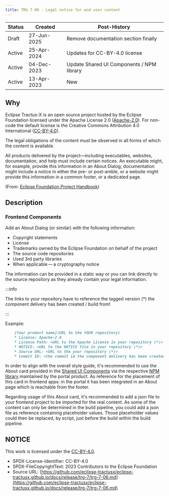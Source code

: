 ```yaml
---
title: TRG 7.06 - Legal notice for end user content
---
```


| Status | Created     | Post-History                               |
|--------|-------------|--------------------------------------------|
| Draft  | 27-Jun-2025 | Remove documentation section finally       |
| Active | 25-Apr-2024 | Updates for CC-BY-4.0 license              |
| Active | 04-Dec-2023 | Update Shared UI Components / NPM library  |
| Active | 13-Apr-2023 | New                                        |

## Why

Eclipse Tractus-X is an open source project hosted by the Eclipse Foundation licensed under the Apache License 2.0 ([Apache-2.0](https://spdx.org/licenses/Apache-2.0)). For non-code the default license is the Creative Commons Attribution 4.0 International ([CC-BY-4.0](https://spdx.org/licenses/CC-BY-4.0.html)).

The legal obligations of the content must be observed in all forms of which the content is available.

All products delivered by the project—including executables, websites, documentation, and help must include certain notices. An executable might, for example, provide this information in an About Dialog; documentation might include a notice in either the pre- or post-amble, or a website might provide this information in a common footer, or a dedicated page.

(From: [Eclipse Foundation Project Handbook](https://www.eclipse.org/projects/handbook/#legaldoc-end-user))

## Description

### Frontend Components

Add an About Dialog (or similar) with the following information:

- Copyright statements
- License
- Trademarks owned by the Eclipse Foundation on behalf of the project
- The source code repositories
- Used 3rd party libraries
- When applicable — a cryptography notice

The information can be provided in a static way or you can link directly to the source repository as they already contain your legal information.

:::info

The links to your repository have to reference the tagged version (*) the component delivery has been created / build from!

:::

Example:

```markdown
    [Your product name](URL to the YOUR repository)
    * License: Apache-2.0
    * License Path: <URL to the Apache License in your repository (*)>
    * NOTICE: <URL to the NOTICE file in your repository (*)>
    * Source URL: <URL to the your repository (*)>
    * Commit ID: <the commit id the component delivery has been created / build from>
```

In order to align with the overall style guide, it's recommended to use the About card provided in the [Shared UI Components](https://eclipse-tractusx.github.io/portal-shared-components) via the respective [NPM library](https://www.npmjs.com/package/@catena-x/portal-shared-components) maintained by the portal product. As reference for the placement of this card in frontend apps: in the portal it has been integrated in an About page which is reachable from the footer.

Regarding usage of this About card, it's recommended to add a json file to your frontend project to be imported for the real content. As some of the content can only be determined in the build pipeline, you could add a json file as reference containing placeholder values. Those placeholder values could then be replaced, by script, just before the build within the build pipeline.

## NOTICE

This work is licensed under the [CC-BY-4.0](https://creativecommons.org/licenses/by/4.0/legalcode).

- SPDX-License-Identifier: CC-BY-4.0
- SPDX-FileCopyrightText: 2023 Contributors to the Eclipse Foundation
- Source URL: [https://github.com/eclipse-tractusx/eclipse-tractusx.github.io/docs/release/trg-7/trg-7-06.md](https://github.com/eclipse-tractusx/eclipse-tractusx.github.io/docs/release/trg-7/trg-7-06.md)
